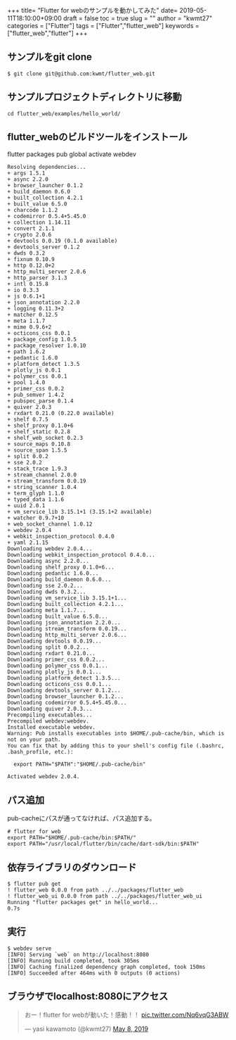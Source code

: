 
+++
title= "Flutter for webのサンプルを動かしてみた"
date= 2019-05-11T18:10:00+09:00
draft = false
toc = true
slug = ""
author = "kwmt27"
categories = ["Flutter"]
tags = ["Flutter","flutter_web"]
keywords = ["flutter_web","flutter"]
+++

<!--more-->

## サンプルをgit clone

```shell
$ git clone git@github.com:kwmt/flutter_web.git
```

## サンプルプロジェクトディレクトリに移動

```
cd flutter_web/examples/hello_world/  
```

## flutter_webのビルドツールをインストール
flutter packages pub global activate webdev


```
Resolving dependencies...
+ args 1.5.1
+ async 2.2.0
+ browser_launcher 0.1.2
+ build_daemon 0.6.0
+ built_collection 4.2.1
+ built_value 6.5.0
+ charcode 1.1.2
+ codemirror 0.5.4+5.45.0
+ collection 1.14.11
+ convert 2.1.1
+ crypto 2.0.6
+ devtools 0.0.19 (0.1.0 available)
+ devtools_server 0.1.2
+ dwds 0.3.2
+ fixnum 0.10.9
+ http 0.12.0+2
+ http_multi_server 2.0.6
+ http_parser 3.1.3
+ intl 0.15.8
+ io 0.3.3
+ js 0.6.1+1
+ json_annotation 2.2.0
+ logging 0.11.3+2
+ matcher 0.12.5
+ meta 1.1.7
+ mime 0.9.6+2
+ octicons_css 0.0.1
+ package_config 1.0.5
+ package_resolver 1.0.10
+ path 1.6.2
+ pedantic 1.6.0
+ platform_detect 1.3.5
+ plotly_js 0.0.1
+ polymer_css 0.0.1
+ pool 1.4.0
+ primer_css 0.0.2
+ pub_semver 1.4.2
+ pubspec_parse 0.1.4
+ quiver 2.0.3
+ rxdart 0.21.0 (0.22.0 available)
+ shelf 0.7.5
+ shelf_proxy 0.1.0+6
+ shelf_static 0.2.8
+ shelf_web_socket 0.2.3
+ source_maps 0.10.8
+ source_span 1.5.5
+ split 0.0.2
+ sse 2.0.2
+ stack_trace 1.9.3
+ stream_channel 2.0.0
+ stream_transform 0.0.19
+ string_scanner 1.0.4
+ term_glyph 1.1.0
+ typed_data 1.1.6
+ uuid 2.0.1
+ vm_service_lib 3.15.1+1 (3.15.1+2 available)
+ watcher 0.9.7+10
+ web_socket_channel 1.0.12
+ webdev 2.0.4
+ webkit_inspection_protocol 0.4.0
+ yaml 2.1.15
Downloading webdev 2.0.4...
Downloading webkit_inspection_protocol 0.4.0...
Downloading async 2.2.0...
Downloading shelf_proxy 0.1.0+6...
Downloading pedantic 1.6.0...
Downloading build_daemon 0.6.0...
Downloading sse 2.0.2...
Downloading dwds 0.3.2...
Downloading vm_service_lib 3.15.1+1...
Downloading built_collection 4.2.1...
Downloading meta 1.1.7...
Downloading built_value 6.5.0...
Downloading json_annotation 2.2.0...
Downloading stream_transform 0.0.19...
Downloading http_multi_server 2.0.6...
Downloading devtools 0.0.19...
Downloading split 0.0.2...
Downloading rxdart 0.21.0...
Downloading primer_css 0.0.2...
Downloading polymer_css 0.0.1...
Downloading plotly_js 0.0.1...
Downloading platform_detect 1.3.5...
Downloading octicons_css 0.0.1...
Downloading devtools_server 0.1.2...
Downloading browser_launcher 0.1.2...
Downloading codemirror 0.5.4+5.45.0...
Downloading quiver 2.0.3...
Precompiling executables...
Precompiled webdev:webdev.
Installed executable webdev.
Warning: Pub installs executables into $HOME/.pub-cache/bin, which is not on your path.
You can fix that by adding this to your shell's config file (.bashrc, .bash_profile, etc.):

  export PATH="$PATH":"$HOME/.pub-cache/bin"

Activated webdev 2.0.4.
```

## パス追加
pub-cacheにパスが通ってなければ、パス追加する。

```
# flutter for web
export PATH="$HOME/.pub-cache/bin:$PATH/"
export PATH="/usr/local/flutter/bin/cache/dart-sdk/bin:$PATH"
```

## 依存ライブラリのダウンロード

```shell
$ flutter pub get
! flutter_web 0.0.0 from path ../../packages/flutter_web                
! flutter_web_ui 0.0.0 from path ../../packages/flutter_web_ui          
Running "flutter packages get" in hello_world...                    0.7s
```

## 実行

```shell
$ webdev serve                                                                         
[INFO] Serving `web` on http://localhost:8080
[INFO] Running build completed, took 305ms
[INFO] Caching finalized dependency graph completed, took 150ms
[INFO] Succeeded after 464ms with 0 outputs (0 actions)

```

## ブラウザでlocalhost:8080にアクセス

<blockquote class="twitter-tweet"><p lang="ja" dir="ltr">おー！flutter for webが動いた！感動！！ <a href="https://t.co/Nq6vqG3ABW">pic.twitter.com/Nq6vqG3ABW</a></p>&mdash; yasi kawamoto (@kwmt27) <a href="https://twitter.com/kwmt27/status/1126001578752655362?ref_src=twsrc%5Etfw">May 8, 2019</a></blockquote> <script async src="https://platform.twitter.com/widgets.js" charset="utf-8"></script>
